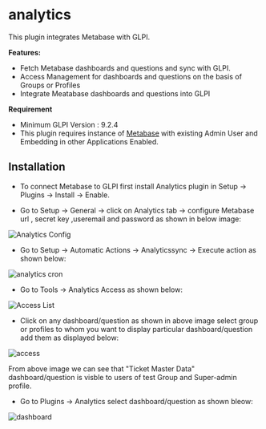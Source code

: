 # analytics

This plugin integrates Metabase with GLPI.

**Features:**
  * Fetch Metabase dashboards and questions and sync with GLPI.
  * Access Management for dashboards and questions on the basis of Groups or Profiles
  * Integrate Meatabase dashboards and questions into GLPI

**Requirement**
  * Minimum GLPI Version : 9.2.4
  * This plugin requires instance of   [Metabase](https://www.metabase.com/) with existing Admin User and Embedding in other Applications Enabled.

## Installation

  * To connect Metabase to GLPI first install Analytics plugin in Setup → Plugins → Install → Enable. 

  *   Go to Setup → General → click on Analytics tab → configure Metabase url , secret key ,useremail and password as shown in below image:
  
![Analytics Config](https://github.com/Unotechsoftware/analytics/blob/master/screenshot/GLPI_analytics_config.png)


  * Go to Setup → Automatic Actions → Analyticssync → Execute action as shown below:
  
![analytics cron](https://github.com/Unotechsoftware/analytics/blob/master/screenshot/GLPI_analytics_cron.png)

   
  * Go to Tools → Analytics Access as shown below:
  
![Access List](https://github.com/Unotechsoftware/analytics/blob/master/screenshot/GLPI_Analytics_access_list.png)

    
  * Click on any dashboard/question as shown in above image select group or profiles to whom you want to display particular dashboard/question add them as displayed below:
  
![access](https://github.com/Unotechsoftware/analytics/blob/master/screenshot/GLPI_Analytics_access.png)

	 
From above image we can see that "Ticket Master Data" dashboard/question is visble to users of test Group and Super-admin profile.

 * Go to Plugins → Analytics select dashboard/question as shown bleow:
 
![dashboard](https://github.com/Unotechsoftware/analytics/blob/master/screenshot/GLPI_analytics_Dashboard.png)

